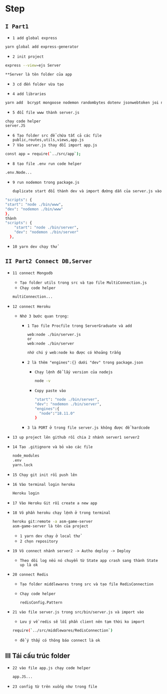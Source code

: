 # Step

## `I Part1 ` 
* `1 add global express`

```bash
yarn global add express-generator
```

* `2 init project`

```bash
express --view=ejs Server 

**Server là tên folder của app
```

* `3 cd đến folder vừa tạo`


* `4 add libraries`

```bash
yarn add  bcrypt mongoose nodemon randombytes dotenv jsonwebtoken joi nodemon redis
```


* `5 đổi file www thành server.js`

```bash
chạy code helper
server.JS

```

* `6 Tạo folder src để chứa tất cả các file public,routes,utils,views,app.js`
* `7 Vào server.js thay đổi import app.js`
```bash
const app = require(`../src/app`);
```

* `8 tạo file .env run code helper`
```bash
.env.Node...
```
* `9 run nodemon trong package.js`

    `duplicate start đổi thành dev và import đường dẫn của server.js vào`

```bash
"scripts": {
"start": "node ./bin/www",
"dev": "nodemon ./bin/www"
},
thành 
"scripts": {
    "start": "node ./bin/server",
    "dev": "nodemon ./bin/server"
  },
```

* `10 yarn dev chạy thử`

## `II Part2 Connect DB,Server`

* `11 connect Mongodb`
  * `Tạo folder utils trong src và tạo file MultiConnection.js`
  * `Chạy code helper`

  ```bash
  multiConnection...
  ```
* `12 connect Heroku`

  * `Nhớ 3 bước quan trọng:`

    * `1 Tạo file Procfile trong ServerGraduate và add`

      ```bash
      web:node ./bin/server.js 
      or
      web:node ./bin/server

      nhớ chú ý web:node ko được có khoảng trắng
      ```

    * `2 là thêm "engines":{} dưới "dev" trong package.json`

      * `Chạy lệnh để lấy version của nodejs`

        ```bash
        node -v
        ```

      * `Copy paste vào`

        ```bash
        "start": "node ./bin/server",
        "dev": "nodemon ./bin/server",
        "engines":{
          "node":"18.11.0"
        }
        ```

    * `3 là PORT ở trong file server.js không được để hardcode`


* `13 up project lên github rồi chia 2 nhánh server1 server2`
* `14 Tạo .gitignore và bỏ vào các file `

    ```bash
    node_modules
    .env
    yarn.lock
    ```

* `15 Chạy git init rồi push lên`

* `16 Vào terminal login heroku`

  ```bash
  Heroku login
  ```
* `17 Vào Heroku Git rồi create a new app`

* `18 Vô phần heroku chạy lệnh ở trong terminal`


  ```bash
  heroku git:remote -a asm-game-server
  asm-game-server là tên của project
  ```
  * `1 yarn dev chạy ở local thử`
  * `2 chọn repository `
* `19 Vô connect nhánh server2 -> Autho deploy -> Deploy`
  * `Theo dõi log nếu nó chuyển từ State app crash sang thành State up là ok`

* `20 connect Redis`
  * `Tạo folder middlewares trong src và tạo file RedisConnection`
  * `Chạy code helper`

    ```bash
    redisConfig.Pattern
    ```

* `21 vào file server.js trong src/bin/server.js và import vào`

  * `Lưu ý về redis sẽ lỗi phần client nên tạm thời ko import`
  ```bash
  require(`../src/middlewares/RedisConnection`)
  ```

  * `để ý thấy có thông báo connect là ok`

## III Tái cấu trúc folder
* `22 vào file app.js chạy code helper`

  ```bash
  app.JS...
  ```
*  `23 config từ trên xuống như trong file`

    
  


